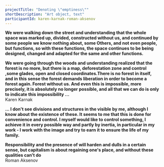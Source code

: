 ```yaml
---
projectTitle: "Denoting \"emptiness\""
shortDescription: "Art object, text"
participantId: karen-karnak-roman-aksenov
---
```


__We were walking down the street and understanding that the whole space was marked up, divided, constructed without us, and continued by some people we know nothing about, some Others, and not even people, but functions, so with these functions, the space continues to be being designed, changed and adapted for the same and other functions.__

__We were going through the woods and understanding realized that the forest is no more, but there is a map, deforestation zone and control ,some glades, open and closed coordinates.There is no forest in itself, and in this sense the forest demands liberation in order to become a forest again. Forest without us. And even this is impossible, more precisely, it is absolutely no longer possible, and all that we can do is only to indicate this impossibility ...__  
Karen Karnak

__...
I don't see divisions and structures in the visible by me, although I know about the existence of these. It seems to me that this is done for convenience and control. I myself would like to control something, I achieve it in every possible way and partly by inertia, in particular in my work - I work with the image and try to earn it to ensure the life of my family.__

__Responsibility and the presence of will harden and dulls in a certain sense, but capitalism is about regaining one's place, and without these qualities can't do__  
Roman Aksenov
